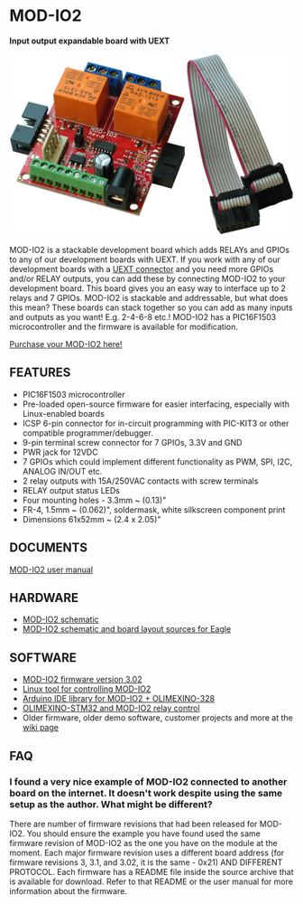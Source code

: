 # MOD-IO2

**Input output expandable board with UEXT**

![MOD-IO2 and UEXT cable](doc/images/MOD-IO2-1.jpg "MOD-IO2 and UEXT cable")

MOD-IO2 is a stackable development board which adds RELAYs and GPIOs to any of our development boards with UEXT.
If you work with any of our development boards with a [UEXT connector](https://www.olimex.com/Products/Modules/UEXT) and you need more GPIOs and/or RELAY outputs, you can add these by connecting MOD-IO2 to your development board.
This board gives you an easy way to interface up to 2 relays and 7 GPIOs.
MOD-IO2 is stackable and addressable, but what does this mean?
These boards can stack together so you can add as many inputs and outputs as you want!
E.g. 2-4-6-8 etc.!
MOD-IO2 has a PIC16F1503 microcontroller and the firmware is available for modification.

[Purchase your MOD-IO2 here!](https://www.olimex.com/Products/Modules/IO/MOD-IO2/open-source-hardware)


## FEATURES

- PIC16F1503 microcontroller
- Pre-loaded open-source firmware for easier interfacing, especially with Linux-enabled boards
- ICSP 6-pin connector for in-circuit programming with PIC-KIT3 or other compatible programmer/debugger.
- 9-pin terminal screw connector for 7 GPIOs, 3.3V and GND
- PWR jack for 12VDC
- 7 GPIOs which could implement different functionality as PWM, SPI, I2C, ANALOG IN/OUT etc.
- 2 relay outputs with 15A/250VAC contacts with screw terminals
- RELAY output status LEDs
- Four mounting holes - 3.3mm ~ (0.13)"
- FR-4, 1.5mm ~ (0.062)", soldermask, white silkscreen component print
- Dimensions 61x52mm ~ (2.4 x 2.05)"


## DOCUMENTS

[MOD-IO2 user manual](doc/MOD-IO2.pdf)


## HARDWARE

- [MOD-IO2 schematic](hardware/MOD-IO2-Rev-B-schematic.pdf)
- [MOD-IO2 schematic and board layout sources for Eagle](hardware/MOD-IO2_brd_sch_eagle)


## SOFTWARE

- [MOD-IO2 firmware version 3.02](software/MOD-IO2_firmware_v_3_02)
- [Linux tool for controlling MOD-IO2](https://github.com/OLIMEX/OLINUXINO/tree/master/SOFTWARE/UEXT%20MODULES/MOD-IO2/linux-access-tool)
- [Arduino IDE library for MOD-IO2 + OLIMEXINO-328](software/OLIMEXINO-328+MOD-IO2)
- [OLIMEXINO-STM32 and MOD-IO2 relay control](software/Olimexino-STM32_MOD-IO2)
- Older firmware, older demo software, customer projects and more at the [wiki page](https://www.olimex.com/wiki/MOD-IO2)

## FAQ

### I found a very nice example of MOD-IO2 connected to another board on the internet. It doesn't work despite using the same setup as the author. What might be different?

There are number of firmware revisions that had been released for MOD-IO2.
You should ensure the example you have found used the same firmware revision of MOD-IO2 as the one you have on the module at the moment.
Each major firmware revision uses a different board address (for firmware revisions 3, 3.1, and 3.02, it is the same - 0x21) AND DIFFERENT PROTOCOL.
Each firmware has a README file inside the source archive that is available for download.
Refer to that README or the user manual for more information about the firmware.

